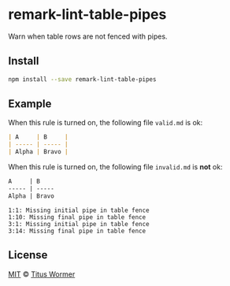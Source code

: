 <!--This file is generated-->

# remark-lint-table-pipes

Warn when table rows are not fenced with pipes.

## Install

```sh
npm install --save remark-lint-table-pipes
```

## Example

When this rule is turned on, the following file
`valid.md` is ok:

```markdown
| A     | B     |
| ----- | ----- |
| Alpha | Bravo |
```

When this rule is turned on, the following file
`invalid.md` is **not** ok:

```markdown
A     | B
----- | -----
Alpha | Bravo
```

```text
1:1: Missing initial pipe in table fence
1:10: Missing final pipe in table fence
3:1: Missing initial pipe in table fence
3:14: Missing final pipe in table fence
```

## License

[MIT](https://github.com/wooorm/remark-lint/blob/master/LICENSE) © [Titus Wormer](http://wooorm.com)
